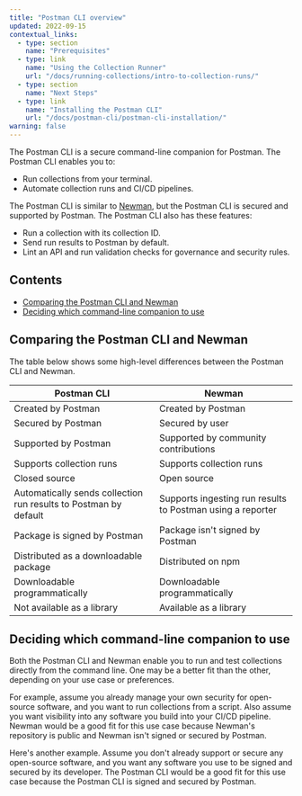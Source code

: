 ```yaml
---
title: "Postman CLI overview"
updated: 2022-09-15
contextual_links:
  - type: section
    name: "Prerequisites"
  - type: link
    name: "Using the Collection Runner"
    url: "/docs/running-collections/intro-to-collection-runs/"
  - type: section
    name: "Next Steps"
  - type: link
    name: "Installing the Postman CLI"
    url: "/docs/postman-cli/postman-cli-installation/"
warning: false
---
```


The Postman CLI is a secure command-line companion for Postman. The Postman CLI enables you to:

* Run collections from your terminal.
* Automate collection runs and CI/CD pipelines.

The Postman CLI is similar to [Newman](/docs/running-collections/using-newman-cli/command-line-integration-with-newman/), but the Postman CLI is secured and supported by Postman. The Postman CLI also has these features:

* Run a collection with its collection ID.
* Send run results to Postman by default.
* Lint an API and run validation checks for governance and security rules.

## Contents

* [Comparing the Postman CLI and Newman](#comparing-the-postman-cli-and-newman)
* [Deciding which command-line companion to use](#deciding-which-command-line-companion-to-use)

## Comparing the Postman CLI and Newman

The table below shows some high-level differences between the Postman CLI and Newman.

| Postman CLI  | Newman  |
|---|---|
| Created by Postman | Created by Postman |
| Secured by Postman | Secured by user |
| Supported by Postman | Supported by community contributions |
| Supports collection runs| Supports collection runs  |
| Closed source | Open source |
| Automatically sends collection run results to Postman by default | Supports ingesting run results to Postman using a reporter |
| Package is signed by Postman | Package isn't signed by Postman |
| Distributed as a downloadable package | Distributed on npm |
| Downloadable programmatically | Downloadable programmatically
| Not available as a library | Available as a library

## Deciding which command-line companion to use

Both the Postman CLI and Newman enable you to run and test collections directly from the command line. One may be a better fit than the other, depending on your use case or preferences.

For example, assume you already manage your own security for open-source software, and you want to run collections from a script. Also assume you want visibility into any software you build into your CI/CD pipeline. Newman would be a good fit for this use case because Newman's repository is public and Newman isn't signed or secured by Postman.

Here's another example. Assume you don't already support or secure any open-source software, and you want any software you use to be signed and secured by its developer. The Postman CLI would be a good fit for this use case because the Postman CLI is signed and secured by Postman.
